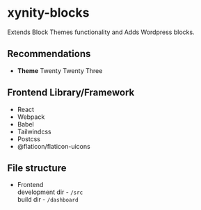 # xynity-blocks

Extends Block Themes functionality and Adds Wordpress blocks.

## Recommendations

-   **Theme** Twenty Twenty Three

## Frontend Library/Framework

-   React
-   Webpack
-   Babel
-   Tailwindcss
-   Postcss
-   @flaticon/flaticon-uicons

## File structure

-   Frontend  
    development dir - `/src`  
    build dir - `/dashboard`
